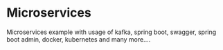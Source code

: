 # Microservices
Microservices example with usage of kafka, spring boot, swagger, spring boot admin, docker, kubernetes and many more....
